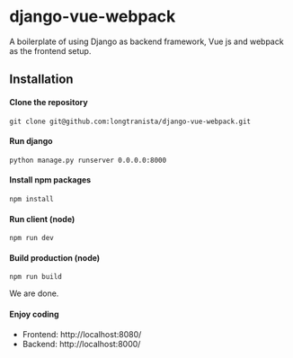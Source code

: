 # django-vue-webpack
A boilerplate of using Django as backend framework, Vue js and webpack as the frontend setup.

## Installation 
#### Clone the repository
```git clone git@github.com:longtranista/django-vue-webpack.git```

#### Run django 
```python manage.py runserver 0.0.0.0:8000```

#### Install npm packages
```npm install```

#### Run client (node)
```npm run dev```

#### Build production (node)
```npm run build```


We are done. 

#### Enjoy coding
  * Frontend: http://localhost:8080/
  * Backend: http://localhost:8000/
